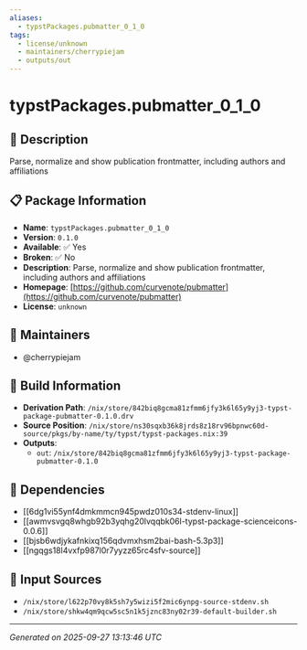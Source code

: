 ```yaml
---
aliases:
  - typstPackages.pubmatter_0_1_0
tags:
  - license/unknown
  - maintainers/cherrypiejam
  - outputs/out
---
```


# typstPackages.pubmatter_0_1_0

## 📝 Description

Parse, normalize and show publication frontmatter, including authors and affiliations

## 📋 Package Information

- **Name**: `typstPackages.pubmatter_0_1_0`
- **Version**: `0.1.0`
- **Available**: ✅ Yes
- **Broken**: ✅ No
- **Description**: Parse, normalize and show publication frontmatter, including authors and affiliations
- **Homepage**: [https://github.com/curvenote/pubmatter](https://github.com/curvenote/pubmatter)
- **License**: `unknown`
## 👥 Maintainers

- @cherrypiejam


## 🔧 Build Information

- **Derivation Path**: `/nix/store/842biq8gcma81zfmm6jfy3k6l65y9yj3-typst-package-pubmatter-0.1.0.drv`
- **Source Position**: `/nix/store/ns30sqxb36k8jrds8z18rv96bpnwc60d-source/pkgs/by-name/ty/typst/typst-packages.nix:39`
- **Outputs**:
  - `out`:  `/nix/store/842biq8gcma81zfmm6jfy3k6l65y9yj3-typst-package-pubmatter-0.1.0`

## 🔗 Dependencies

- [[6dg1vi55ynf4dmkmmcn945pwdz010s34-stdenv-linux]]
- [[awmvsvgq8whgb92b3yqhg20lvqqbk06l-typst-package-scienceicons-0.0.6]]
- [[bjsb6wdjykafnkixq156qdvmxhsm2bai-bash-5.3p3]]
- [[ngqgs18l4vxfp987l0r7yyzz65rc4sfv-source]]

## 📁 Input Sources

- `/nix/store/l622p70vy8k5sh7y5wizi5f2mic6ynpg-source-stdenv.sh`
- `/nix/store/shkw4qm9qcw5sc5n1k5jznc83ny02r39-default-builder.sh`

---
*Generated on 2025-09-27 13:13:46 UTC*

